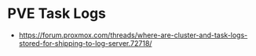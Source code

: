 # PVE Task Logs

- <https://forum.proxmox.com/threads/where-are-cluster-and-task-logs-stored-for-shipping-to-log-server.72718/>
